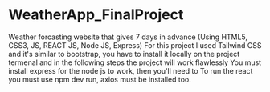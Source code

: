 # WeatherApp_FinalProject
 Weather forcasting website that gives 7 days in advance (Using HTML5, CSS3, JS, REACT JS, Node JS,  Express)
For this project I used Tailwind CSS and it's similar to bootstrap, you have to install it locally on the project termenal and in the following steps the project will work flawlessly
You must install express for the node js to work, then you'll need to 
To run the react you must use npm dev run, axios must be installed too.
